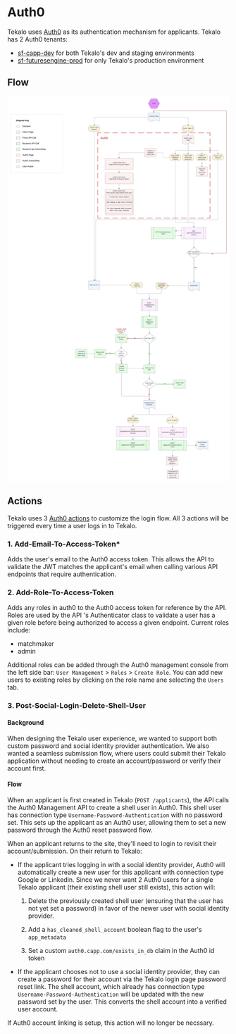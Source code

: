 # Auth0

Tekalo uses [Auth0](https://manage.auth0.com) as its authentication mechanism for applicants. Tekalo has 2 Auth0 tenants:
* [sf-capp-dev](https://manage.auth0.com/dashboard/us/sf-capp-dev/) for both Tekalo's dev and staging environments
* [sf-futuresengine-prod](https://manage.auth0.com/dashboard/us/sf-futuresengine-prod/) for only Tekalo's production environment

## Flow

![Authentication Flow Diagram](../docs/media/Applicant_Auth_Flow.jpeg "Auth Flow")

## Actions

Tekalo uses 3 [Auth0 actions](https://auth0.com/docs/customize/actions) to customize the login flow. All 3 actions will be triggered every time a user logs in to Tekalo.

### 1. **Add-Email-To-Access-Token***
Adds the user's email to the Auth0 access token. This allows the API to validate the JWT matches the applicant's email when calling various API endpoints that require authentication.

### 2. **Add-Role-To-Access-Token**
Adds any roles in auth0 to the Auth0 access token for reference by the API. Roles are used by the API 's Authenticator class to validate a user has a given role before being authorized to access a given endpoint. Current roles include:
- matchmaker
- admin

Additional roles can be added through the Auth0 management console from the left side bar: `User Management` > `Roles` > `Create Role`. You can add new users to existing roles by clicking on the role name ane selecting the `Users` tab.

### 3. **Post-Social-Login-Delete-Shell-User**

#### Background
When designing the Tekalo user experience, we wanted to support both custom password and social identity provider authentication. We also wanted a seamless submission flow, where users could submit their Tekalo application without needing to create an account/password or verify their account first.

#### Flow
When an applicant is first created in Tekalo (`POST /applicants`), the API calls the Auth0 Management API to create a shell user in Auth0. This shell user has connection type `Username-Password-Authentication` with no password set. This sets up the applicant as an Auth0 user, allowing them to set a new password through the Auth0 reset password flow.

When an applicant returns to the site, they'll need to login to revisit their account/submission. On their return to Tekalo:

- If the applicant tries logging in with a social identity provider, Auth0 will automatically create a new user for this applicant with connection type Google or Linkedin. Since we never want 2 Auth0 users for a single Tekalo applicant (their existing shell user still exists), this action will:

  1. Delete the previously created shell user (ensuring that the user has not yet set a password) in favor of the newer user with social identity provider.
  2. Add a `has_cleaned_shell_account` boolean flag to the user's `app_metadata`

  3. Set a custom `auth0.capp.com/exists_in_db` claim in the Auth0 id token

- If the applicant chooses not to use a social identity provider, they can create a password for their account via the Tekalo login page password reset link. The shell account, which already has connection type `Username-Password-Authentication` will be updated with the new password set by the user. This converts the shell account into a verified user account.

If Auth0 account linking is setup, this action will no longer be necssary.
